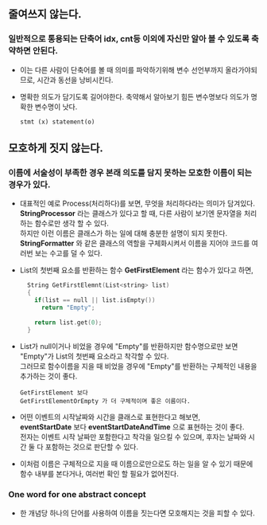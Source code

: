 줄여쓰지 않는다.
-----

### 일반적으로 통용되는 단축어 idx, cnt등 이외에 자신만 알아 볼 수 있도록 축약하면 안된다.
  + 이는 다른 사람이 단축어를 볼 때 의미를 파악하기위해 변수 선언부까지 올라가야되므로, 시간과 동선을 낭비시킨다.
  + 명확한 의도가 담기도록 길어야한다. 축약해서 알아보기 힘든 변수명보다 의도가 명확한 변수명이 낫다.
  
        stmt (x) statement(o)
        
모호하게 짓지 않는다.
-----

### 이름에 서술성이 부족한 경우 본래 의도를 담지 못하는 모호한 이름이 되는 경우가 있다.
  + 대표적인 예로 Process(처리하다)를 보면, 무엇을 처리하다라는 의미가 담겨있다.   
  __StringProcessor__ 라는 클래스가 있다고 할 때, 다른 사람이 보기엔 문자열을 처리하는 함수로만 생각 할 수 있다.   
  하지만 이런 이름은 클래스가 하는 일에 대해 충분한 설명이 되지 못한다.   
  __StringFormatter__ 와 같은 클래스의 역할을 구체화시켜서 이름을 지어야 코드를 여러번 보는 수고를 덜 수 있다.
  
  + List의 첫번째 요소를 반환하는 함수 __GetFirstElement__ 라는 함수가 있다고 하면,  
      ```c
        String GetFirstElemnt(List<string> list)
        {
          if(list == null || list.isEmpty())
            return "Empty";
            
          return list.get(0);
        }
      ```
  + List가 null이거나 비었을 경우에 "Empty"를 반환하지만 함수명으로만 보면 "Empty"가 List의 첫번째 요소라고 착각할 수 있다.   
  그러므로 함수이름을 지을 때 비었을 경우에 "Empty"를 반환하는 구체적인 내용을 추가하는 것이 좋다.
  
        GetFirstElement 보다
        GetFirstElementOrEmpty 가 더 구체적이며 좋은 이름이다.
        
  + 어떤 이벤트의 시작날짜와 시간을 클래스로 표현한다고 해보면,   
  __eventStartDate__ 보다 __eventStartDateAndTime__ 으로 표현하는 것이 좋다.   
  전자는 이벤트 시작 날짜만 포함한다고 착각을 일으킬 수 있으며, 후자는 날짜와 시간 둘 다 포함하는 것으로 판단할 수 있다.   
  
  + 이처럼 이름은 구체적으로 지을 때 이름으로만으로도 하는 일을 알 수 있기 때문에 함수 내부를 본다거나, 여러번 확인 할 필요가 없어진다.
  
### One word for one abstract concept
  + 한 개념당 하나의 단어를 사용하여 이름을 짓는다면 모호해지는 것을 피할 수 있다.
  
